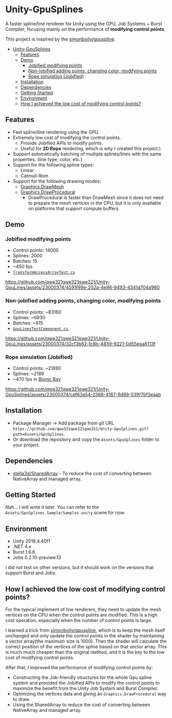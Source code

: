 # Unity-GpuSplines
A faster spline/line renderer for Unity using the GPU, Job Systems + Burst Compiler, focusing mainly on the performance of **modifying control points**.

This project is inspired by the [simonboily/gpuspline](https://github.com/simonboily/gpuspline).

- [Unity-GpuSplines](#unity-gpusplines)
  - [Features](#features)
  - [Demo](#demo)
    - [Jobified modifying points](#jobified-modifying-points)
    - [Non-jobified adding points, changing color, modifying points](#non-jobified-adding-points-changing-color-modifying-points)
    - [Rope simulation (Jobified)](#rope-simulation-jobified)
  - [Installation](#installation)
  - [Dependencies](#dependencies)
  - [Getting Started](#getting-started)
  - [Environment](#environment)
  - [How I achieved the low cost of modifying control points?](#how-i-achieved-the-low-cost-of-modifying-control-points)


## Features
- Fast spline/line rendering using the GPU.
- Extremely low cost of modifying the control points.
    * Provide Jobified APIs to modify points.
    * Useful for **2D Rope** rendering, which is why I created this project:)
- Support automatically batching of multiple splines/lines with the same properties. (line type, color, etc.)
- Support for the following spline types:
    - Linear
    - Catmull-Rom
- Support for the following drawing modes:
    - [Graphics.DrawMesh](https://docs.unity3d.com/ScriptReference/Graphics.DrawMesh.html)
    - [Graphics.DrawProcedural](https://docs.unity3d.com/ScriptReference/Graphics.DrawProcedural.html)
      * DrawProcedural is faster than DrawMesh since it does not need to prepare the mesh vertices in the CPU, but it is only available on platforms that support compute buffers.

## Demo
### Jobified modifying points
* Control points: 14000
* Splines: 2000
* Batches: 15
* ~450 fps
* [`TransformAccessArrayTest.cs`](./Assets/GpuSplines.Sample/TransformAccessArrayTest.cs)

https://github.com/qwe321qwe321qwe321/Unity-GpuLines/assets/23000374/4591f99e-202a-4e96-9493-4341d704d980

### Non-jobified adding points, changing color, modifying points
* Control points: ~83160
* Splines: ~6930
* Batches: ~615
* [`GpuLinesTestComponent.cs`](./Assets/GpuSplines.Sample/GpuLinesTestComponent.cs).

https://github.com/qwe321qwe321qwe321/Unity-GpuLines/assets/23000374/32cf3b62-fc8b-4839-9221-0d55eaa6113f

### Rope simulation (Jobified) 
* Control points: ~21890
* Splines: ~2189
* ~470 fps in [Bionic Bay](https://store.steampowered.com/app/1928690/Bionic_Bay/?utm_source=github&utm_campaign=reveal&utm_medium=gpusplines)

https://github.com/qwe321qwe321qwe321/Unity-GpuSplines/assets/23000374/cef63a54-2368-4187-9d99-539f7bf3eaab

## Installation
- Package Manager -> Add package from git URL `https://github.com/qwe321qwe321qwe321/Unity-GpuSplines.git?path=Assets/GpuSplines`.
- Or download the repository and copy the `Assets/GpuSplines` folder to your project.

## Dependencies
- [stella3d/SharedArray](https://github.com/stella3d/SharedArray) - To reduce the cost of converting between NativeArray and managed array.

## Getting Started
Nah... I will write it later. You can refer to the `Assets/GpuSplines.Sample/Samples.unity` scene for now.

## Environment
- Unity 2019.4.40f1
- .NET 4.x
- Burst 1.6.6
- Jobs 0.2.10-preview.13

I did not test on other versions, but it should work on the versions that support Burst and Jobs.

## How I achieved the low cost of modifying control points?
For the typical implement of line renderers, they need to update the mesh vertices on the CPU when the control points are modified. 
This is a high cost operation, especially when the number of control points is large.

I learned a trick from [simonboily/gpuspline](https://github.com/simonboily/gpuspline), which is to keep the mesh itself unchanged and only update the control points in the shader by maintaining a vector array(the maximum size is 1000). Then the shader will calculate the correct position of the vertices of the spline based on that vector array.
This is much much cheaper than the original method, and it is the key to the low cost of modifying control points.

After that, I improved the performance of modifying control points by:
- Constructing the Job-friendly structures for the whole Gpu spline system and provided the Jobified APIs to modify the control points to maximize the benefit from the Unity Job System and Burst Compiler.
- Optimizing the vertices data and giving an `Graphics.DrawProcedural` way to draw.
- Using the SharedArray to reduce the cost of converting between NativeArray and managed array.
